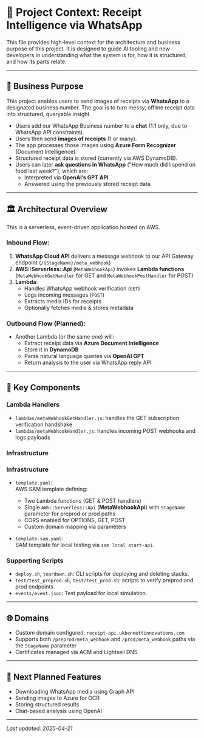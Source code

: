 # 📘 Project Context: Receipt Intelligence via WhatsApp

This file provides high-level context for the architecture and business purpose of this project. It is designed to guide AI tooling and new developers in understanding what the system is for, how it is structured, and how its parts relate.

---

## 🧠 Business Purpose

This project enables users to send images of receipts via **WhatsApp** to a designated business number. The goal is to turn messy, offline receipt data into structured, queryable insight.

- Users add our WhatsApp Business number to a **chat** (1:1 only, due to WhatsApp API constraints).
- Users then send **images of receipts** (1 or many).
- The app processes those images using **Azure Form Recognizer** (Document Intelligence).
- Structured receipt data is stored (currently via AWS DynamoDB).
- Users can later **ask questions in WhatsApp** ("How much did I spend on food last week?"), which are:
  - Interpreted via **OpenAI’s GPT API**
  - Answered using the previously stored receipt data

---

## 🏛️ Architectural Overview

This is a serverless, event-driven application hosted on AWS.

### Inbound Flow:
1. **WhatsApp Cloud API** delivers a message webhook to our API Gateway endpoint (`/{StageName}/meta_webhook`)
2. **AWS::Serverless::Api** (`MetaWebhookApi`) invokes **Lambda functions** (`MetaWebhookGetHandler` for GET and `MetaWebhookPostHandler` for POST)
3. **Lambda**:
   - Handles WhatsApp webhook verification (`GET`)
   - Logs incoming messages (`POST`)
   - Extracts media IDs for receipts
   - Optionally fetches media & stores metadata

### Outbound Flow (Planned):
- Another Lambda (or the same one) will:
  - Extract receipt data via **Azure Document Intelligence**
  - Store it in **DynamoDB**
  - Parse natural language queries via **OpenAI GPT**
  - Return analysis to the user via WhatsApp reply API

---

## 🧱 Key Components

### Lambda Handlers
- `lambdas/metaWebhookGetHandler.js`: handles the GET subscription verification handshake
- `lambdas/metaWebhookHandler.js`: handles incoming POST webhooks and logs payloads

### Infrastructure
### Infrastructure
- `template.yaml`:  
  AWS SAM template defining:
  - Two Lambda functions (GET & POST handlers)
  - Single `AWS::Serverless::Api` (**MetaWebhookApi**) with `StageName` parameter for preprod or prod paths
  - CORS enabled for OPTIONS, GET, POST
  - Custom domain mapping via parameters

- `template-sam.yaml`:  
  SAM template for local testing via `sam local start-api`.

### Supporting Scripts
- `deploy.sh`, `teardown.sh`: CLI scripts for deploying and deleting stacks.
- `test/test_preprod.sh`, `test/test_prod.sh`: scripts to verify preprod and prod endpoints
- `events/event.json`: Test payload for local simulation.

---

## 🌐 Domains
- Custom domain configured: `receipt-api.ukbennettinnovations.com`
- Supports both `/preprod/meta_webhook` and `/prod/meta_webhook` paths via the `StageName` parameter
- Certificates managed via ACM and Lightsail DNS

---

## 🧩 Next Planned Features
- Downloading WhatsApp media using Graph API
- Sending images to Azure for OCR
- Storing structured results
- Chat-based analysis using OpenAI

---

_Last updated: 2025-04-21_